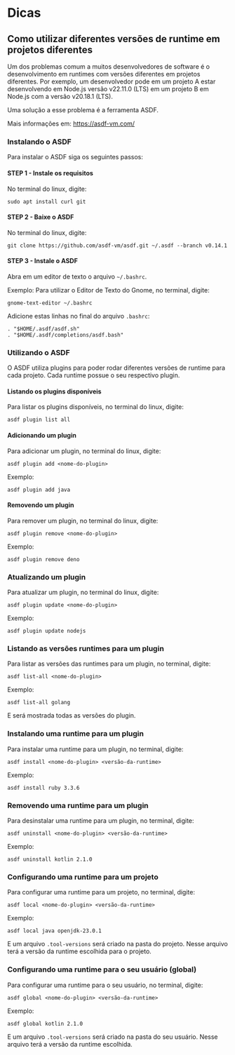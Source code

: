 # Dicas

## Como utilizar diferentes versões de runtime em projetos diferentes

Um dos problemas comum a muitos desenvolvedores de software é o desenvolvimento em runtimes com versões diferentes em projetos diferentes. Por exemplo, um desenvolvedor pode em um projeto A estar desenvolvendo em Node.js versão v22.11.0 (LTS) em um projeto B em Node.js com a versão v20.18.1 (LTS).

Uma solução a esse problema é a ferramenta ASDF.

Mais informações em: https://asdf-vm.com/

### Instalando o ASDF

Para instalar o ASDF siga os seguintes passos:

#### STEP 1 - Instale os requisitos

No terminal do linux, digite:

```
sudo apt install curl git
```

#### STEP 2 - Baixe o ASDF

No terminal do linux, digite:

```
git clone https://github.com/asdf-vm/asdf.git ~/.asdf --branch v0.14.1
```

#### STEP 3 - Instale o ASDF

Abra em um editor de texto o arquivo ```~/.bashrc```.

Exemplo: Para utilizar o Editor de Texto do Gnome, no terminal, digite:

```
gnome-text-editor ~/.bashrc
```

Adicione estas linhas no final do arquivo ```.bashrc```:

```
. "$HOME/.asdf/asdf.sh"
. "$HOME/.asdf/completions/asdf.bash"
```

### Utilizando o ASDF

O ASDF utiliza plugins para poder rodar diferentes versões de runtime para cada projeto. Cada runtime possue o seu respectivo plugin.

#### Listando os plugins disponíveis

Para listar os plugins disponíveis, no terminal do linux, digite:

```
asdf plugin list all
```

#### Adicionando um plugin

Para adicionar um plugin, no terminal do linux, digite:

```
asdf plugin add <nome-do-plugin>
```

Exemplo:

```
asdf plugin add java
```

#### Removendo um plugin

Para remover um plugin, no terminal do linux, digite:

```
asdf plugin remove <nome-do-plugin>
```

Exemplo:

```
asdf plugin remove deno
```

### Atualizando um plugin

Para atualizar um plugin, no terminal do linux, digite:

```
asdf plugin update <nome-do-plugin>
```

Exemplo:

```
asdf plugin update nodejs
```

### Listando as versões runtimes para um plugin

Para listar as versões das runtimes para um plugin, no terminal, digite:

```
asdf list-all <nome-do-plugin>
```

Exemplo:

```
asdf list-all golang
```

E será mostrada todas as versões do plugin.

### Instalando uma runtime para um plugin

Para instalar uma runtime para um plugin, no terminal, digite:

```
asdf install <nome-do-plugin> <versão-da-runtime>
```

Exemplo:

```
asdf install ruby 3.3.6
```

### Removendo uma runtime para um plugin

Para desinstalar uma runtime para um plugin, no terminal, digite:

```
asdf uninstall <nome-do-plugin> <versão-da-runtime>
```

Exemplo:

```
asdf uninstall kotlin 2.1.0
```

### Configurando uma runtime para um projeto

Para configurar uma runtime para um projeto, no terminal, digite:

```
asdf local <nome-do-plugin> <versão-da-runtime>
```

Exemplo:

```
asdf local java openjdk-23.0.1
```

E um arquivo ```.tool-versions``` será criado na pasta do projeto. Nesse arquivo terá a versão da runtime escolhida para o projeto.

### Configurando uma runtime para o seu usuário (global)

Para configurar uma runtime para o seu usuário, no terminal, digite:

```
asdf global <nome-do-plugin> <versão-da-runtime>
```

Exemplo:

```
asdf global kotlin 2.1.0
```

E um arquivo ```.tool-versions``` será criado na pasta do seu usuário. Nesse arquivo terá a versão da runtime escolhida.
